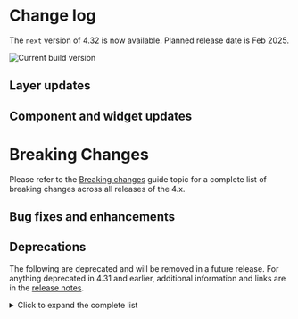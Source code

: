 # Change log

The `next` version of 4.32 is now available. Planned release date is Feb 2025.

![Current build version](https://img.shields.io/npm/v/@arcgis/core/next?label=Current%20build)

## Layer updates

## Component and widget updates

# Breaking Changes

Please refer to the [Breaking changes](https://developers.arcgis.com/javascript/latest/breaking-changes/) guide topic for a complete list of breaking changes across all releases of the 4.x.

## Bug fixes and enhancements

## Deprecations

The following are deprecated and will be removed in a future release. For anything deprecated in 4.31 and earlier, additional information and links are in the [release notes](https://developers.arcgis.com/javascript/latest/release-notes/#deprecated-classes-properties-methods-events).

<details>
  <summary>Click to expand the complete list</summary>

The following are deprecated and will be removed in a future release:
- Accessor.get deprecated since version 4.28. Use [optional chaining](https://developer.mozilla.org/en-US/docs/Web/JavaScript/Reference/Operators/Optional_chaining)
- AreaMeasurement2D.own deprecated since 4.28 Use addHandles() instead.
- AreaMeasurement2DViewModel.geodesicDistanceThreshold deprecated since version 4.29.
- AreaMeasurement3D.own deprecated since 4.28 Use addHandles() instead.
- Attachments.own deprecated since 4.28 Use addHandles() instead.
- Attribution.own deprecated since 4.28 Use addHandles() instead.
- BasemapGallery.own deprecated since 4.28 Use addHandles() instead.
-	BasemapLayerList.editingEnabled deprecated since 4.29. Use selectionMode, visibleElements.editTitleButton, and dragEnabled instead.
-	BasemapLayerList.multipleSelectionEnabled deprecated since 4.29. Use selectionMode instead.
-	BasemapLayerList.own deprecated since 4.28 Use addHandles() instead.
-	BasemapToggle.own deprecated since 4.28 Use addHandles() instead.
-	BatchAttributeForm.own deprecated since 4.28 Use addHandles() instead.
-	BinaryColorSizeSlider.own deprecated since 4.28 Use addHandles() instead.
-	Bookmarks.editingEnabled deprecated since 4.29. Use visibleElements.editBookmarkButton, visibleElements.addBookmarkButton, and dragEnabled instead.
-	Bookmarks.own deprecated since 4.28 Use addHandles() instead.
-	BuildingExplorer.own deprecated since 4.28 Use addHandles() instead.
-	ButtonMenu.iconClass deprecated since 4.27. Use icon instead.
-	ButtonMenu.own deprecated since 4.28 Use addHandles() instead.
-	ButtonMenu deprecated since 4.30, use TableMenuConfig, Calcite components - Dropdown, Calcite components - List, or Calcite components - Menu web components instead.
-	ButtonMenuItem.iconClass deprecated since 4.27. Use icon instead.
-	ButtonMenuItem deprecated since 4.30, use TableMenuItemConfig instead.
-	ButtonMenuViewModel deprecated since 4.30, use TableMenuConfig, Calcite components - Dropdown, Calcite components - List, or Calcite components - Menu web components instead.
-	CatalogLayerList.own deprecated since 4.28 Use addHandles() instead.
-	ClassedColorSlider.own deprecated since 4.28 Use addHandles() instead.
-	ClassedSizeSlider.own deprecated since 4.28 Use addHandles() instead.
-	ColorSizeSlider.own deprecated since 4.28 Use addHandles() instead.
-	ColorSlider.own deprecated since 4.28 Use addHandles() instead.
-	Compass.own deprecated since 4.28 Use addHandles() instead.
-	CoordinateConversion.own deprecated since 4.28 Use addHandles() instead.
-	Daylight.own deprecated since 4.28 Use addHandles() instead.
-	DirectionalPad.own deprecated since 4.28 Use addHandles() instead.
-	Directions.own deprecated since 4.28 Use addHandles() instead.
-	DirectLineMeasurement3D.own deprecated since 4.28 Use addHandles() instead.
-	DistanceMeasurement2D.own deprecated since 4.28 Use addHandles() instead.
-	DistanceMeasurement2DViewModel.geodesicDistanceThreshold deprecated since version 4.29.
-	Editor.allowedWorkflows deprecated since version 4.29. Use Editor.visibleElements instead.
-	Editor.own deprecated since 4.28 Use addHandles() instead.
-	EditorViewModel.allowedWorkflows deprecated since version 4.29. Use Editor.visibleElements instead.
-	EditorViewModel.editableItems deprecated since 4.29. Use editorItems instead.
-	ElevationProfile.geodesicDistanceThreshold deprecated since version 4.29.
-	ElevationProfile.own deprecated since 4.28 Use addHandles() instead.
-	ElevationProfileViewModel.geodesicDistanceThreshold deprecated since version 4.29.
-	Expand.own deprecated since 4.28 Use addHandles() instead.
-	externalRenderers.add.add deprecated since 4.29. Use new RenderNode instead.
-	externalRenderers.fromRenderCoordinates.fromRenderCoordinates deprecated since 4.29. Use webgl instead.
-	externalRenderers.getRenderCamera.getRenderCamera deprecated since 4.29. Use new RenderNode.camera instead.
-	externalRenderers.remove.remove deprecated since 4.29. Use new RenderNode instead.
-	externalRenderers.renderCoordinateTransformAt.renderCoordinateTransformAt deprecated since 4.29. Use webgl instead.
-	externalRenderers.requestRender.requestRender deprecated since 4.29. Use new RenderNode.requestRender() instead.
-	externalRenderers.toRenderCoordinates.toRenderCoordinates deprecated since 4.29. Use webgl instead.
-	externalRenderers deprecated since 4.29. Use the new RenderNode instead.
-	externalRenderers~ExternalRenderer.ExternalRenderer deprecated since 4.29. Use new RenderNode instead.
-	externalRenderers~RenderContext.RenderContext deprecated since 4.29. Use new RenderNode instead.
-	externalRenderers~RenderContextCallback.RenderContextCallback deprecated since 4.29. Use new RenderNode.render instead.
-	Feature.own deprecated since 4.28 Use addHandles() instead.
-	FeatureForm.own deprecated since 4.28 Use addHandles() instead.
-	Features.own deprecated since 4.28 Use addHandles() instead.
-	FeatureTable.clearSelectionFilter deprecated since version 4.30. Use filterBySelectionEnabled or objectIds instead.
-	FeatureTable.filterBySelection deprecated since version 4.30. Use filterBySelectionEnabled or objectIds instead.
-	FeatureTable.own deprecated since 4.28 Use addHandles() instead.
-	FeatureTableViewModel.clearSelectionFilter deprecated since version 4.30. Use filterBySelectionEnabled or objectIds() instead.
-	FeatureTableViewModel.filterBySelection deprecated since version 4.30. Use filterBySelectionEnabled or objectIds instead.
-	FeatureTemplates.own deprecated since 4.28 Use addHandles() instead.
-	FieldColumn.name deprecated since version 4.30, use FieldColumn.fieldName instead.
-	FloorFilter.own deprecated since 4.28 Use addHandles() instead.
-	Fullscreen.own deprecated since 4.28 Use addHandles() instead.
-	GridControls.own deprecated since 4.28 Use addHandles() instead.
-	HeatmapSlider.own deprecated since 4.28 Use addHandles() instead.
-	Histogram.own deprecated since 4.28 Use addHandles() instead.
-	HistogramRangeSlider.own deprecated since 4.28 Use addHandles() instead.
-	Home.own deprecated since 4.28 Use addHandles() instead.
-	ImageryTileLayer.rasterInfo deprecated since 4.29. Use serviceRasterInfo instead.
-	LayerList.multipleSelectionEnabled deprecated since 4.29. Use selectionMode instead.
-	LayerList.own deprecated since 4.28 Use addHandles() instead.
-	LayerList.selectionEnabled deprecated since 4.29. Use selectionMode and dragEnabled instead.
-	Legend.own deprecated since 4.28 Use addHandles() instead.
-	LineOfSight.own deprecated since 4.28 Use addHandles() instead.
-	ListItemPanel.className deprecated since version 4.30. Use icon
-	ListItemPanel.className deprecated since version 4.30. Use icon
-	ListItemPanel.own deprecated since 4.28 Use addHandles() instead.
-	ListItemPanel.own deprecated since 4.28 Use addHandles() instead.
-	Locate.own deprecated since 4.28 Use addHandles() instead.
-	Locate.rotationEnabled deprecated since 4.29. Use Track widget instead
-	Measurement.own deprecated since 4.28 Use addHandles() instead.
-	Mesh.createFromFiles(location, files, parameters, parameters.layer, parameters.signal).createFromFiles deprecated Use convertMesh instead.
-	meshUtils.georeference deprecated since version 4.30. Use convertVertexSpace instead.
-	meshUtils.ungeoreference deprecated since version 4.30. Use convertVertexSpace instead.
-	NavigationToggle.own deprecated since 4.28 Use addHandles() instead.
-	OpacitySlider.own deprecated since 4.28 Use addHandles() instead.
-	OrientedImageryViewer.own deprecated since 4.28 Use addHandles() instead.
-	Popup.collapseEnabled deprecated since 4.29. Use PopupVisibleElements.collapseButton instead.
-	Popup.own deprecated since 4.28 Use addHandles() instead.
-	Popup.spinnerEnabled deprecated since 4.29. Use PopupVisibleElements.spinner instead.
-	Print.own deprecated since 4.28 Use addHandles() instead.
-	RasterStretchRenderer.statistics deprecated since 4.31. Use customStatistics instead.
-	ScaleBar.own deprecated since 4.28 Use addHandles() instead.
-	ScaleRangeSlider.own deprecated since 4.28 Use addHandles() instead.
-	Search.own deprecated since 4.28 Use addHandles() instead.
-	SearchResultRenderer.own deprecated since 4.28 Use addHandles() instead.
-	ShadowCast.own deprecated since 4.28 Use addHandles() instead.
-	SizeSlider.own deprecated since 4.28 Use addHandles() instead.
-	Sketch.own deprecated since 4.28 Use addHandles() instead.
-	Slice.own deprecated since 4.28 Use addHandles() instead.
-	Slider.own deprecated since 4.28 Use addHandles() instead.
-	SmartMappingSliderBase.own deprecated since 4.28 Use addHandles() instead.
-	SnappingControls.own deprecated since 4.28 Use addHandles() instead.
-	Swipe.own deprecated since 4.28 Use addHandles() instead.
-	TableList.multipleSelectionEnabled deprecated since 4.29. Use selectionMode instead.
-	TableList.own deprecated since 4.28 Use addHandles() instead.
-	TableList.selectionEnabled deprecated since 4.29. Use selectionMode and dragEnabled instead.
-	The addBookmark property within Bookmarks.visibleElements is deprecated at 4.29. Use visibleElements.addBookmarkButton instead.
-	The basemap IDs referencing the basemap layer service v1 (i.e. arcgis-topographic) were deprecated at version 4.28. Support for these basemaps will be removed at version 4.31. Use basemaps from the basemap style service (v2) instead (i.e. arcgis/topographic).
-	The "connectivity" possible value for QueryAssociationsParameters.types is deprecated at 4.29. Please use "junction-junction-connectivity" instead.
-	TimeExtent deprecated since version 4.31. Use TimeExtent instead.
-	TimeInterval deprecated since version 4.31. Use TimeInterval instead.
-	TimeSlider.getPropertiesFromWebMap(webMap, signal).getPropertiesFromWebMap deprecated since 4.29. Use getTimeSliderSettingsFromWebDocument instead.
-	TimeSlider.own deprecated since 4.28 Use addHandles() instead.
-	TimeSliderViewModel.getPropertiesFromWebMap(webMap, signal).getPropertiesFromWebMap deprecated since 4.29. Use getTimeSliderSettingsFromWebDocument instead.
-	timeUtils.getTimeSliderSettingsFromWebMap deprecated since 4.30. Use getTimeSliderSettingsFromWebDocument instead.
-	TimeZoneLabel.own deprecated since 4.28 Use addHandles() instead.
-	Track.own deprecated since 4.28 Use addHandles() instead.
-	UtilityNetworkAssociations.own deprecated since 4.28 Use addHandles() instead.
-	UtilityNetworkTrace.gdbVersion deprecated since 4.31, gdbVersion will be removed and the gdbVersion of the UtilityNetwork will be consumed directly.
-	UtilityNetworkTrace.own deprecated since 4.28 Use addHandles() instead.
-	UtilityNetworkTraceViewModel.gdbVersion deprecated since 4.31, gdbVersion will be removed and the gdbVersion of the UtilityNetwork will be consumed directly.
-	UtilityNetworkValidateTopology.own deprecated since 4.28 Use addHandles() instead.
-	ValidateNetworkTopologyResult.dirtyAreaCount deprecated since version 4.28. Dirty area count was implemented in the original version of utility network, but as of schema version 4 of the utility network, this is no longer supported.
-	ValuePicker.own deprecated since 4.28 Use addHandles() instead.
-	VersionManagementViewModel.versionIdentifierLookup deprecated since version 4.30. Use VersioningState instead.
-	VersionManagementViewModel.versionInfoLookup deprecated since version 4.30. Use VersioningState instead.
-	VersionManagementViewModel.versionManagementServiceLookup deprecated since version 4.30. Use VersioningState instead.
-	VideoPlayer.own deprecated since 4.28 Use addHandles() instead.
-	WCSLayer.rasterInfo deprecated since 4.29. Use serviceRasterInfo instead.
-	Weather.own deprecated since 4.28 Use addHandles() instead.
-	Widget.own deprecated since 4.28 Use addHandles() instead.
-	Zoom.own deprecated since 4.28 Use addHandles() instead.

</details>
